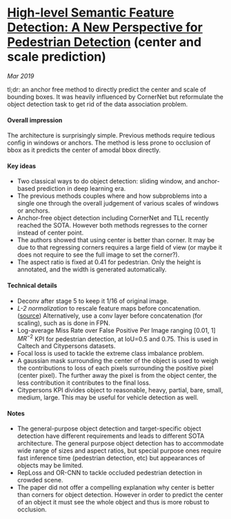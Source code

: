 # [High-level Semantic Feature Detection: A New Perspective for Pedestrian Detection](https://arxiv.org/pdf/1904.02948.pdf) (center and scale prediction)

_Mar 2019_

tl;dr: an anchor free method to directly predict the center and scale of bounding boxes. It was heavily influenced by CornerNet but reformulate the object detection task to get rid of the data association problem.

#### Overall impression
The architecture is surprisingly simple. Previous methods require tedious config in windows or anchors. The method is less prone to occlusion of bbox as it predicts the center of amodal bbox directly. 

#### Key ideas
- Two classical ways to do object detection: sliding window, and anchor-based prediction in deep learning era.
- The previous methods couples where and how subproblems into a single one through the overall judgement of various scales of windows or anchors. 
- Anchor-free object detection including CornerNet and TLL recently reached the SOTA. However both methods regresses to the corner instead of center point. 
- The authors showed that using center is better than corner. It may be due to that regressing corners requires a large field of view (or maybe it does not require to see the full image to set the corner?). 
- The aspect ratio is fixed at 0.41 for pedestrian. Only the height is annotated, and the width is generated automatically.
 
#### Technical details
- Deconv after stage 5 to keep it 1/16 of original image.
- *L-2 normalization* to rescale feature maps before concatenation. ([source](https://arxiv.org/pdf/1506.04579.pdf)) Alternatively, use a conv layer before concatenation (for scaling), such as is done in FPN. 
- Log-average Miss Rate over False Positive Per Image ranging [0.01, 1] $MR^{-2}$ KPI for pedestrian detection, at IoU=0.5 and 0.75. This is used in Caltech and Citypersons datasets.
- Focal loss is used to tackle the extreme class imbalance problem.
- A gaussian mask surrounding the center of the object is used to weigh the contributions to loss of each pixels surrounding the positive pixel (center pixel). The further away the pixel is from the object center, the less contribution it contributes to the final loss.
- Citypersons KPI divides object to reasonable, heavy, partial, bare, small, medium, large. This may be useful for vehicle detection as well.


#### Notes
- The general-purpose object detection and target-specific object detection have different requirements and leads to different SOTA architecture. The general purpose object detection has to accommodate wide range of sizes and aspect ratios, but special purpose ones require fast inference time (pedestrian detection, etc) but appearances of objects may be limited. 
- RepLoss and OR-CNN to tackle occluded pedestrian detection in crowded scene.
- The paper did not offer a compelling explanation why center is better than corners for object detection. However in order to predict the center of an object it must see the whole object and thus is more robust to occlusion. 
